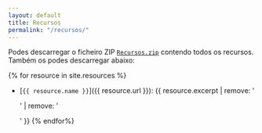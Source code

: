 ```yaml
---
layout: default
title: Recursos
permalink: "/recursos/"
---
```


Podes descarregar o ficheiro ZIP [`Recursos.zip`](/livro1/Recursos.zip) contendo todos os recursos. Também os podes descarregar abaixo:

{% for resource in site.resources %}
* [`{{ resource.name }}`]({{ resource.url }}): {{ resource.excerpt | remove: '<p>' | remove: '</p>' }}
{% endfor%}